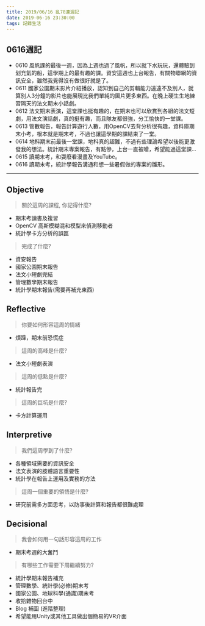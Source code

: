 ```yaml
---
title: 2019/06/16 亂78遭週記
date: 2019-06-16 23:30:00
tags: 記錄生活
---
```

## **0616週記**

- 0610 風帆課的最後一週，因為上週也過了風帆，所以就下水玩玩，還體驗到划充氣的船，這學期上的最有趣的課。資安這週也上台報告，有關物聯網的資訊安全，雖然我覺得沒有做很好就是了。
- 0611 國家公園期末影片介紹播放，認知到自己的剪輯能力遠遠不及別人，就算別人3分鐘的影片也能展現比我們單純的圖片更多東西。在晚上硬生生地練習隔天的法文期末小話劇。
- 0612 法文期末表演，這堂課也挺有趣的，在期末也可以欣賞到各組的法文短劇，用法文演話劇，真的挺有趣，而且隊友都很強，分工愉快的一堂課。
- 0613 管數報告，報告計算遊行人數，用OpenCV去背分析很有趣，資料庫期末小考，根本就是期末考，不過也讓這學期的課結束了一堂。
- 0614 地科期末前最後一堂課，地科真的超難，不過有些理論希望以後能更激發我的想法。統計期末專案報告，有點慘，上台一直被嗆，希望能過這堂課...
- 0615 讀期末考，和耍廢看漫畫及YouTube。
- 0616 讀期末考，統計學報告溝通和想一些暑假做的專案的雛形。

---

## **Objective**

> 關於這周的課程, 你記得什麼?

- 期末考讀書及複習
- OpenCV 高斯模糊混和模型來偵測移動者
- 統計學卡方分析的誤區

> 完成了什麼?

- 資安報告
- 國家公園期末報告
- 法文小短劇完結
- 管理數學期末報告
- 統計學期末報告(需要再補充東西)

## **Reflective**

> 你要如何形容這周的情緒

* 煩躁，期末前恐慌症

> 這周的高峰是什麼?

* 法文小短劇表演

> 這周的低點是什麼?

* 統計報告完

> 這周的巨坑是什麼?

* 卡方計算運用

## **Interpretive**

> 我們這周學到了什麼?

- 各種領域需要的資訊安全
- 法文表演的肢體語言重要性
- 統計學在報告上運用及實務的方法

>這周一個重要的領悟是什麼?

* 研究前需多方面思考，以防事後計算和報告都很難處理

## **Decisional**

> 我會如何用一句話形容這周的工作

* 期末考週的大奮鬥

> 有哪些工作需要下周繼續努力?

- 統計學期末報告補充
- 管理數學、統計學(必修)期末考
- 國家公園、地球科學(通識)期末考
- 收拾雜物回台中
- Blog 補圖 (進階整理)
- 希望能用Unity或其他工具做出個簡易的VR介面
